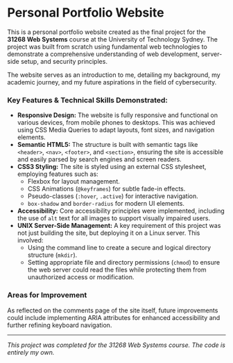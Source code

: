 # Personal Portfolio Website

This is a personal portfolio website created as the final project for the **31268 Web Systems** course at the University of Technology Sydney. The project was built from scratch using fundamental web technologies to demonstrate a comprehensive understanding of web development, server-side setup, and security principles.

The website serves as an introduction to me, detailing my background, my academic journey, and my future aspirations in the field of cybersecurity.

### Key Features & Technical Skills Demonstrated:

*   **Responsive Design:** The website is fully responsive and functional on various devices, from mobile phones to desktops. This was achieved using CSS Media Queries to adapt layouts, font sizes, and navigation elements.
*   **Semantic HTML5:** The structure is built with semantic tags like `<header>`, `<nav>`, `<footer>`, and `<section>`, ensuring the site is accessible and easily parsed by search engines and screen readers.
*   **CSS3 Styling:** The site is styled using an external CSS stylesheet, employing features such as:
    *   Flexbox for layout management.
    *   CSS Animations (`@keyframes`) for subtle fade-in effects.
    *   Pseudo-classes (`:hover`, `.active`) for interactive navigation.
    *   `box-shadow` and `border-radius` for modern UI elements.
*   **Accessibility:** Core accessibility principles were implemented, including the use of `alt` text for all images to support visually impaired users.
*   **UNIX Server-Side Management:** A key requirement of this project was not just building the site, but deploying it on a Linux server. This involved:
    *   Using the command line to create a secure and logical directory structure (`mkdir`).
    *   Setting appropriate file and directory permissions (`chmod`) to ensure the web server could read the files while protecting them from unauthorized access or modification.

### Areas for Improvement

As reflected on the comments page of the site itself, future improvements could include implementing ARIA attributes for enhanced accessibility and further refining keyboard navigation.

---
*This project was completed for the 31268 Web Systems course. The code is entirely my own.*
